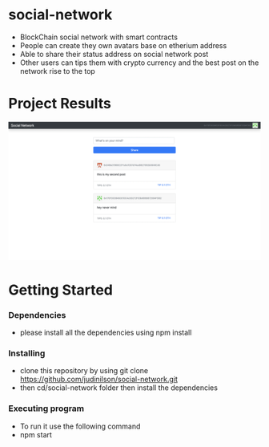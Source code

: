 # social-network

- BlockChain social network with smart contracts
- People can create they own avatars base on etherium address
- Able to share their status address on social network post
- Other users can tips them with crypto currency and the best post on the network rise to the top

# Project Results

![Logo](./public/screenshot.png)

# Getting Started

### Dependencies

- please install all the dependencies using npm install

### Installing

- clone this repository by using git clone https://github.com/judinilson/social-network.git
- then cd/social-network folder then install the dependencies

### Executing program

- To run it use the following command
- npm start
